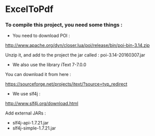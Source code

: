 # ExcelToPdf

### To compile this project, you need some things :

* You need to download POI :

http://www.apache.org/dyn/closer.lua/poi/release/bin/poi-bin-3.14.zip

Unzip it, and add to the project the jar called : poi-3.14-20160307.jar

* We also use the library iText 7-7.0.0

You can download it from here :

https://sourceforge.net/projects/itext/?source=typ_redirect

* We use slf4j :

http://www.slf4j.org/download.html

Add external JARs :
* slf4j-api-1.7.21.jar
* slf4j-simple-1.7.21.jar
